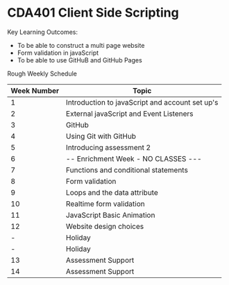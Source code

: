 # CDA401 Client Side Scripting 


Key Learning Outcomes:

- To be able to construct a multi page website
- Form validation in javaScript
- To be able to use GitHuB and GitHub Pages

Rough Weekly Schedule


| Week Number | Topic |
|-------------|-------|
| 1 | Introduction to javaScript and account set up's|    
| 2 |  External javaScript and Event Listeners|
| 3 |  GitHub |
| 4 |  Using Git with GitHub   |
| 5 |  Introducing assessment 2| 
| 6 |  -- Enrichment Week - NO CLASSES  ---    
| 7 |  Functions and conditional statements|
| 8 |  Form validation |
| 9  |  Loops and the data attribute| 
| 10 |  Realtime form validation    |
| 11|  JavaScript Basic Animation  |
| 12 |  Website design choices      |
| -  | Holiday  |
| -  |  Holiday  |
| 13  |  Assessment Support  |
| 14  |  Assessment Support  |
